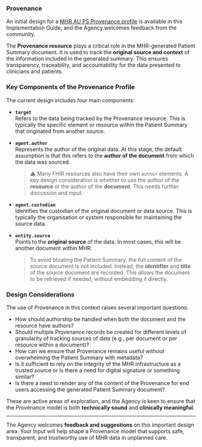 ### Provenance

An initial design for a [MHR AU PS Provenance profile](StructureDefinition-mhr-au-ps-provenance.profile.json.html) is available in this Implementation Guide, and the Agency welcomes feedback from the community.

The **Provenance resource** plays a critical role in the MHR-generated Patient Summary document. It is used to track the **original source and context** of the information included in the generated summary. This ensures transparency, traceability, and accountability for the data presented to clinicians and patients.

### Key Components of the Provenance Profile

The current design includes four main components:

- **`target`**  
  Refers to the data being tracked by the Provenance resource. This is typically the specific element or resource within the Patient Summary that originated from another source.

- **`agent.author`**  
  Represents the author of the original data. At this stage, the default assumption is that this refers to the **author of the document** from which the data was sourced.  
  > ⚠️ Many FHIR resources also have their own `author` elements. A key design consideration is whether to use the author of the **resource** or the author of the **document**. This needs further discussion and input.

- **`agent.custodian`**  
  Identifies the custodian of the original document or data source. This is typically the organisation or system responsible for maintaining the source data.

- **`entity.source`**  
  Points to the **original source** of the data. In most cases, this will be another document within MHR.  
  > To avoid bloating the Patient Summary, the full content of the source document is not included. Instead, the **identifier** and **title** of the source document are recorded. This allows the document to be retrieved if needed, without embedding it directly.

### Design Considerations

The use of Provenance in this context raises several important questions:

- How should authorship be handled when both the document and the resource have authors?
- Should multiple Provenance records be created for different levels of granularity of tracking sources of data (e.g., per document or per resource within a document)?
- How can we ensure that Provenance remains useful without overwhelming the Patient Summary with metadata?
- Is it sufficient to rely on the integrity of the MHR infrastructure as a trusted source or is there a need for digital signature or something similar?
- Is there a need to render any of the content of the Provenance for end users accessing the generated Patient Summary document?

These are active areas of exploration, and the Agency is keen to ensure that the Provenance model is both **technically sound** and **clinically meaningful**.

---

The Agency welcomes **feedback and suggestions** on this important design area. Your input will help shape a Provenance model that supports safe, transparent, and trustworthy use of MHR data in unplanned care.
